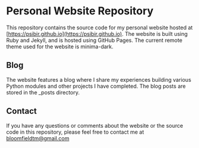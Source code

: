 # Personal Website Repository

This repository contains the source code for my personal website hosted at [https://psibir.github.io](https://psibir.github.io). The website is built using Ruby and Jekyll, and is hosted using GitHub Pages. The current remote theme used for the website is minima-dark.

## Blog

The website features a blog where I share my experiences building various Python modules and other projects I have completed. The blog posts are stored in the _posts directory.

## Contact

If you have any questions or comments about the website or the source code in this repository, please feel free to contact me at bloomfieldtm@gmail.com
